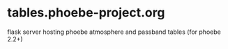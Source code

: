 # tables.phoebe-project.org
flask server hosting phoebe atmosphere and passband tables (for phoebe 2.2+)
